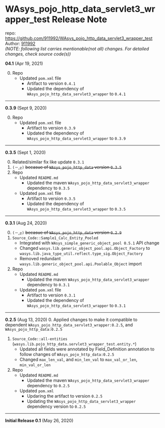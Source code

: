 # WAsys_pojo_http_data_servlet3_wrapper_test Release Note

repo: https://github.com/911992/WAsys_pojo_http_data_servlet3_wrapper_test  
Author: [911992](https://github.com/911992)  
*(NOTE: following list carries mentionable(not all) changes. For detailed changes, check source code(s))*  

**04.1** (Apr 19, 2021)

0. Repo
    * Updated `pom.xml` file
        * Artifact to version `0.4.1`
        * Updated the dependency of `WAsys_pojo_http_data_servlet3_wrapper` to `0.4.1`

<hr/>

**0.3.9** (Sept 9, 2020)

0. Repo
    * Updated `pom.xml` file
        * Artifact to version `0.3.9`
        * Updated the dependency of `WAsys_pojo_http_data_servlet3_wrapper` to `0.3.9`

<hr/>

**0.3.5** (Sept 1, 2020)

0. Related/similar fix like update `0.3.1`
1. `(－‸ლ)` <s>becasue of `WAsys_pojo_http_data` version `0.3.5`</s>
2. Repo
    * Updated `README.md`
        * Updated the maven `WAsys_pojo_http_data_servlet3_wrapper` dependency to `0.3.5`
    * Updated `pom.xml` file
        * Artifact to version `0.3.5`
        * Updated the dependency of `WAsys_pojo_http_data_servlet3_wrapper` to `0.3.5`

<hr/>

**0.3.1** (Aug 24, 2020)

0. `(－‸ლ)` <s>becasue of `WAsys_pojo_http_data` version `0.2.9`</s>
1. `Source_Code::Sample1_Calc_Entity_Pooled`
    * Integrated with `WAsys_simple_generic_object_pool 0.5.1` API change
    * Changed `wasys.lib.generic_object_pool.api.Object_Factory` to `wasys.lib.java_type_util.reflect.type_sig.Object_Factory`
    * Removed redundant `wasys.lib.generic_object_pool.api.Poolable_Object` import
2. Repo
    * Updated `README.md`
        * Updated the maven `WAsys_pojo_http_data_servlet3_wrapper` dependency to `0.3.1`
    * Updated `pom.xml` file
        * Artifact to version `0.3.1`
        * Updated the dependency of `WAsys_pojo_http_data_servlet3_wrapper` to `0.3.1`

<hr/>

**0.2.5** (Aug 13, 2020)
0. Applied changes to make it compatible to dependent `WAsys_pojo_http_data_servlet3_wrapper:0.2.5`, and `WAsys_pojo_http_data:0.2.5`
1. `Source_Code::all-entities` (`wasys.lib.pojo_http_data.servlet3_wrapper_test.entity.*`)
    * Updated all fields were annotated by Field_Definition annotation to follow changes of `WAsys_pojo_http_data:0.2.5`
    * Changed `max_len_val`, and `min_len_val` to `max_val_or_len`, `min_val_or_len`
1. Repo
    * Updated `README.md`
        * Updated the maven `WAsys_pojo_http_data_servlet3_wrapper` dependency to `0.2.5`
    * Updated `pom.xml`
        * Updaring the artifact to version `0.2.5`
        * Updating the `WAsys_pojo_http_data_servlet3_wrapper` dependency version to `0.2.5`

<hr/>

**Initial Release 0.1** (May 26, 2020)